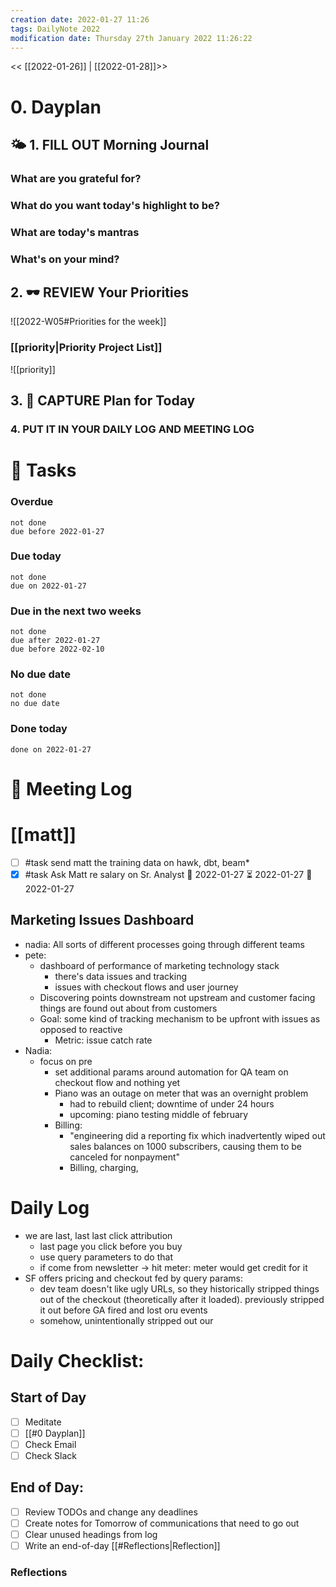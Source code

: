```yaml
---
creation date: 2022-01-27 11:26
tags: DailyNote 2022
modification date: Thursday 27th January 2022 11:26:22
---
```


<< [[2022-01-26]] | [[2022-01-28]]>>

# 0. Dayplan 
## 🌤 1. **FILL OUT** Morning Journal
### What are you grateful for?


### What do you want today's highlight to be?


### What are today's mantras


### What's on your mind?


## 2. 🕶 **REVIEW** Your Priorities
![[2022-W05#Priorities for the week]]
### [[priority|Priority Project List]] 
![[priority]]

## 3. 📆 **CAPTURE** Plan for Today

### 4. PUT IT IN YOUR DAILY LOG AND MEETING LOG



# 📝 Tasks
### Overdue
```tasks
not done
due before 2022-01-27
```

### Due today
```tasks
not done
due on 2022-01-27
```

### Due in the next two weeks
```tasks
not done
due after 2022-01-27
due before 2022-02-10
```

### No due date
```tasks
not done
no due date
```

### Done today
```tasks
done on 2022-01-27
```


# 📰 Meeting Log

# [[matt]]
- [ ] #task send matt the training data on hawk, dbt, beam*
- [x] #task Ask Matt re salary on Sr. Analyst 🛫 2022-01-27 ⏳ 2022-01-27 📅 2022-01-27

## Marketing Issues Dashboard

- nadia: All sorts of different processes going through different teams
- pete:
	- dashboard of performance of marketing technology stack
		- there's data issues and tracking
		- issues with checkout flows and user journey
	- Discovering points downstream not upstream and customer facing things are found out about from customers
	- Goal: some kind of tracking mechanism to be upfront with issues as opposed to reactive
		- Metric: issue catch rate
- Nadia:
	- focus on pre
		- set additional params around automation for QA team on checkout flow and nothing yet
		- Piano was an outage on meter that was an overnight problem
			- had to rebuild client; downtime of under 24 hours
			- upcoming: piano testing middle of february
		- Billing:
			- "engineering did a reporting fix which inadvertently wiped out sales balances on 1000 subscribers, causing them to be canceled for nonpayment"
			- Billing, charging, 


# Daily Log
* we are last, last last click attribution
	* last page you click before you buy
	* use query parameters to do that
	* if come from newsletter -> hit meter: meter would get credit for it
* SF offers pricing and checkout fed by query params:
	* dev team doesn't like ugly URLs, so they historically stripped things out of the checkout (theoretically after it loaded). previously stripped it out  before GA fired and lost oru events
	* somehow, unintentionally stripped out our 


# Daily Checklist:
## Start of Day
- [ ] Meditate
- [ ] [[#0 Dayplan]]
- [ ] Check Email
- [ ] Check Slack

## End of Day:
- [ ] Review TODOs and change any deadlines
- [ ] Create notes for Tomorrow of communications that need to go out
- [ ] Clear unused headings from log
- [ ] Write an end-of-day [[#Reflections|Reflection]]

### Reflections
